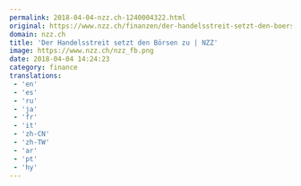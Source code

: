 ```yaml
---
permalink: 2018-04-04-nzz.ch-1240004322.html
original: https://www.nzz.ch/finanzen/der-handelsstreit-setzt-den-boersen-zu-ld.1374262
domain: nzz.ch
title: 'Der Handelsstreit setzt den Börsen zu | NZZ'
image: https://www.nzz.ch/nzz_fb.png
date: 2018-04-04 14:24:23
category: finance
translations: 
 - 'en'
 - 'es'
 - 'ru'
 - 'ja'
 - 'fr'
 - 'it'
 - 'zh-CN'
 - 'zh-TW'
 - 'ar'
 - 'pt'
 - 'hy'
---
```


